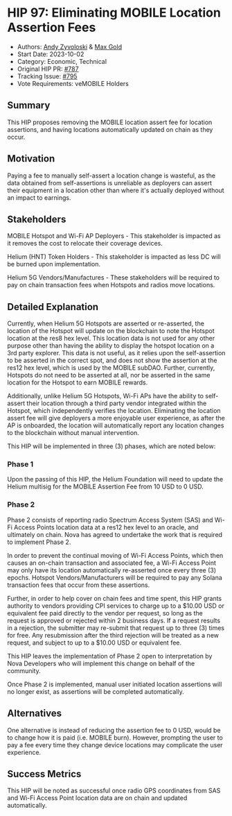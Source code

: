   # HIP 97: Eliminating MOBILE Location Assertion Fees

- Authors: [Andy Zyvoloski](https://github.com/heatedlime) & [Max Gold](https://github.com/maxgold91)
- Start Date: 2023-10-02
- Category: Economic, Technical
- Original HIP PR: [#787](https://github.com/helium/HIP/pull/787)
- Tracking Issue: [#795](https://github.com/helium/HIP/issues/795)
- Vote Requirements: veMOBILE Holders


## Summary 

This HIP proposes removing the MOBILE location assert fee for location assertions, and having locations automatically updated on chain as they occur. 

## Motivation 
Paying a fee to manually self-assert a location change is wasteful, as the data obtained from self-assertions is unreliable as deployers can assert their equipment in a location other than where it's actually deployed without an impact to earnings.

## Stakeholders
MOBILE Hotspot and Wi-Fi AP Deployers - This stakeholder is impacted as it removes the cost to relocate their coverage devices.

Helium (HNT) Token Holders - This stakeholder is impacted as less DC will be burned upon implementation.

Helium 5G Vendors/Manufactures - These stakeholders will be required to pay on chain transaction fees when Hotspots and radios move locations. 

## Detailed Explanation 
Currently, when Helium 5G Hotspots are asserted or re-asserted, the location of the Hotspot will update on the blockchain to note the Hotspot location at the res8 hex level. This location data is not used for any other purpose other than having the ability to display the hotspot location on a 3rd party explorer. This data is not useful, as it relies upon the self-assertion to be asserted in the correct spot, and does not show the assertion at the res12 hex level, which is used by the MOBILE subDAO. Further, currently, Hotspots do not need to be asserted at all, nor be asserted in the same location for the Hotspot to earn MOBILE rewards. 

Additionally, unlike Helium 5G Hotspots, Wi-Fi APs have the ability to self-assert their location through a third party vendor integrated within the Hotspot, which independently verifies the location. Eliminating the location assert fee will give deployers a more enjoyable user experience, as after the AP is onboarded, the location will automatically report any location changes to the blockchain without manual intervention. 

This HIP will be implemented in three (3) phases, which are noted below:

### Phase 1
Upon the passing of this HIP, the Helium Foundation will need to update the Helium multisig for the MOBILE Assertion Fee from 10 USD to 0 USD. 

### Phase 2
Phase 2 consists of reporting radio Spectrum Access System (SAS) and Wi-Fi Access Points location data at a res12 hex level to an oracle, and ultimately on chain. Nova has agreed to undertake the work that is required to implement Phase 2.

In order to prevent the continual moving of Wi-Fi Access Points, which then causes an on-chain transaction and associated fee, a Wi-Fi Access Point may only have its location automatically re-asserted once every three (3) epochs. Hotspot Vendors/Manufacturers will be required to pay any Solana transaction fees that occur from these assertions.

Further, in order to help cover on chain fees and time spent, this HIP grants authority to vendors providing CPI services to charge up to a $10.00 USD or equivalent fee paid directly to the vendor per request, so long as the request is approved or rejected within 2 business days. If a request results in a rejection, the submitter may re-submit that request up to three (3) times for free. Any resubmission after the third rejection will be treated as a new request, and subject to up to a $10.00 USD or equivalent fee. 

This HIP leaves the implementation of Phase 2 open to interpretation by Nova Developers who will implement this change on behalf of the community.

Once Phase 2 is implemented, manual user initiated location assertions will no longer exist, as assertions will be completed automatically. 


## Alternatives
One alternative is instead of reducing the assertion fee to 0 USD, would be to change how it is paid (i.e. MOBILE burn). However, prompting the user to pay a fee every time they change device locations may complicate the user experience. 

## Success Metrics
This HIP will be noted as successful once radio GPS coordinates from SAS and Wi-Fi Access Point location data are on chain and updated automatically.
